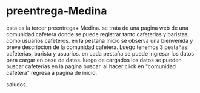 # preentrega-Medina

esta es la tercer preentrega+ Medina.
se trata de una pagina web de una comunidad cafetera donde se puede registrar tanto cafeterias y baristas, como usuarios cafeteros. 
en la pestaña Inicio se observa una bienvenida y breve descripcion de la comunidad cafetera. 
Luego tenemos 3 pestañas: cafeterias, barista y usuarios. 
en cada pestaña se puede ingresar los datos para cargar en base de datos.
luego de cargados los datos se pueden buscar cafeterias en la pagina buscar. 
al hacer click en "comunidad cafetera" regresa a pagina de inicio. 

saludos. 
